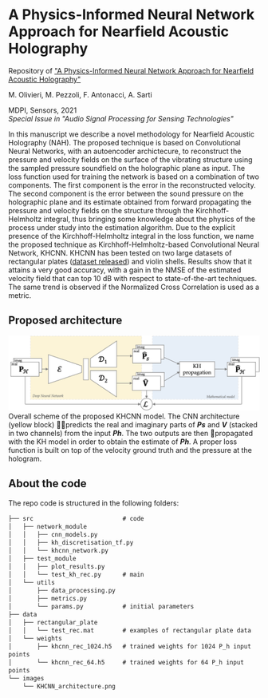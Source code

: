 # A Physics-Informed Neural Network Approach for Nearfield Acoustic Holography
Repository of ["A Physics-Informed Neural Network Approach for Nearfield Acoustic Holography"](https://www.mdpi.com/1424-8220/21/23/7834) 

M. Olivieri, M. Pezzoli, F. Antonacci, A. Sarti

MDPI, Sensors, 2021 </br>
_Special Issue in "Audio Signal Processing for Sensing Technologies"_

In this manuscript we describe a novel methodology for Nearfield Acoustic Holography (NAH). The proposed technique is based on Convolutional Neural Networks, with an autoencoder archictecure, to reconstruct the pressure and velocity fields on the surface of the vibrating structure using the sampled pressure soundfield on the holographic plane as input. The loss function used for training the network is based on a combination of two components. The first component is the error in the reconstructed velocity. The second component is the error between the sound pressure on the holographic plane and its estimate obtained from forward propagating the pressure and velocity fields on the structure through the Kirchhoff-Helmholtz integral, thus bringing some knowledge about the physics of the process under study into the estimation algorithm. Due to the explicit presence of the Kirchhoff-Helmholtz integral in the loss function, we name the proposed technique as Kirchhoff-Helmholtz-based Convolutional Neural Network, KHCNN. KHCNN has been tested on two large datasets of rectangular plates ([dataset released](https://zenodo.org/record/5702615#.YjRXgi9Q1TZ)) and violin shells.
Results show that it attains a very good accuracy, with a gain in the NMSE of the estimated velocity field that can top 10 dB with respect to state-of-the-art techniques. The same trend is observed if the Normalized Cross Correlation is used as a metric.

## Proposed architecture

![alt text](https://github.com/polimi-ispl/nah-khcnn/blob/main/images/KHCNN_architecture.png)
Overall scheme of the proposed KHCNN model. The CNN architecture (yellow block) 􏰉􏰉predicts the real and imaginary parts of **_Ps_** and **_V_** (stacked in two channels) from the input **_Ph_**. The two outputs are then 􏰉propagated with the KH model in order to obtain the estimate of **_Ph_**. A proper loss function is built on top of the velocity ground truth and the pressure at the hologram.

## About the code
The repo code is structured in the following folders:
```
├── src                         # code
│   ├── network_module              
│   │   ├── cnn_models.py
│   │   ├── kh_discretisation_tf.py
│   │   └── khcnn_network.py
│   ├── test_module              
│   │   ├── plot_results.py
│   │   └── test_kh_rec.py      # main
│   └── utils
│       ├── data_processing.py
│       ├── metrics.py
│       └── params.py           # initial parameters
├── data
│   ├── rectangular_plate              
│   │   └── test_rec.mat        # examples of rectangular plate data
│   └── weights
│       ├── khcnn_rec_1024.h5   # trained weights for 1024 P_h input points
│       └── khcnn_rec_64.h5     # trained weights for 64 P_h input points
└── images
    └── KHCNN_architecture.png                     
```
